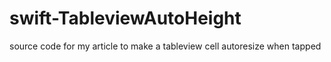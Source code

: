 # swift-TableviewAutoHeight
source code for my article to make a tableview cell autoresize when tapped
